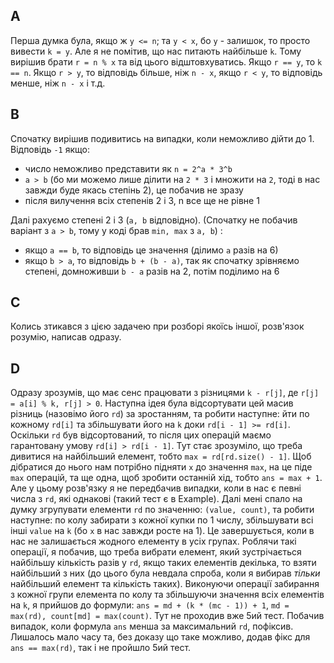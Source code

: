 ## A
Перша думка була, якщо ж `y <= n`; та `y < x`, бо `y` - залишок, то просто вивести `k = y`. Але я не помітив, що нас питають найбільше `k`. Тому вирішив брати `r = n % x` та від цього відштовхуватись. Якщо `r == y`, то `k == n`. Якщо `r > y`, то відповідь більше, ніж `n - x`, якщо `r < y`, то відповідь менше, ніж `n - x` і т.д.

## B
Спочатку вирішив подивитись на випадки, коли неможливо дійти до 1. Відповідь `-1` якщо:
- число неможливо представити як `n = 2^a * 3^b`
- `a > b` (бо ми можемо лише ділити на `2 * 3` і множити на `2`, тоді в нас завжди буде якась степінь 2), це побачив не зразу
- після вилучення всіх степенів 2 і 3, n все ще не рівне 1

Далі рахуємо степені 2 і 3 (`a, b` відповідно). (Спочатку не побачив варіант з `a > b`, тому у коді брав `min, max` з `a, b`) :
- якщо `a == b`, то відповідь це значення (ділимо `a` разів на 6)
- якщо `b > a`, то відповідь `b + (b - a)`, так як спочатку зрівняємо степені, домноживши `b - a` разів на 2, потім поділимо на 6

## C
Колись зтикався з цією задачею при розборі якоїсь іншої, розв'язок розумію, написав одразу.

## D
Одразу зрозумів, що має сенс працювати з різницями `k - r[j]`, де `r[j] = a[i] % k, r[j] > 0`. Наступна ідея була відсортувати цей масив різниць (назовімо його `rd`) за зростанням, та робити наступне: йти по кожному `rd[i]` та збільшувати його на `k` доки `rd[i - 1] >= rd[i]`. Оскільки `rd` був відсортований, то після цих операцій маємо гарантовану умову `rd[i] > rd[i - 1]`. Тут стає зрозуміло, що треба дивитися на найбільший елемент, тобто `max = rd[rd.size() - 1]`. Щоб дібратися до нього нам потрібно підняти `x` до значення `max`, на це піде `max` операцій, та ще одна, щоб зробити останній хід, тобто `ans = max + 1`. Але у цьому розв'язку я не передбачив випадки, коли в нас є певні числа з `rd`, які однакові (такий тест є в Example). Далі мені спало на думку згрупувати елементи `rd` по значенню: `(value, count)`, та робити наступне: по колу забирати з кожної купки по 1 числу, збільшувати всі інші `value` на `k` (бо `x` в нас завжди росте на 1). Це завершується, коли в нас не залишається жодного елементу в усіх групах. Роблячи такі операції, я побачив, що треба вибрати елемент, який зустрічається найбільшу кількість разів у `rd`, якщо таких елементів декілька, то взяти найбільший з них (до цього була невдала спроба, коли я вибирав *тільки* найбільший елемент та кількість таких). Виконуючи операції забирання з кожної групи елемента по колу та збільшуючи значення всіх елементів на `k`, я прийшов до формули: `ans = md + (k * (mc - 1)) + 1`, `md = max(rd), count[md] = max(count)`. Тут не проходив вже 5ий тест. Побачив випадок, коли формула `ans` менша за максимальний `rd`, пофіксив. Лишалось мало часу та, без доказу що таке можливо, додав фікс для `ans == max(rd)`, так і не пройшло 5ий тест.
